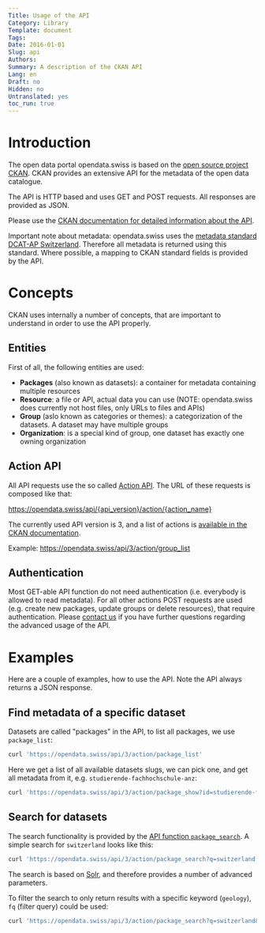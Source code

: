 ```yaml
---
Title: Usage of the API
Category: Library
Template: document
Tags:
Date: 2016-01-01
Slug: api
Authors:
Summary: A description of the CKAN API
Lang: en
Draft: no
Hidden: no
Untranslated: yes
toc_run: true
---
```


# Introduction

The open data portal opendata.swiss is based on the [open source project CKAN](http://ckan.org).
CKAN provides an extensive API for the metadata of the open data catalogue.

The API is HTTP based and uses GET and POST requests.
All responses are provided as JSON.

Please use the [CKAN documentation for detailed information about the API](http://docs.ckan.org/en/latest/api/).

Important note about metadata: opendata.swiss uses the [metadata standard DCAT-AP Switzerland](/en/library/ch-dcat-ap). Therefore all metadata is returned using this standard. Where possible, a mapping to CKAN standard fields is provided by the API.

# Concepts

CKAN uses internally a number of concepts, that are important to understand in order to use the API properly.

## Entities

First of all, the following entities are used:

* **Packages** (also known as datasets): a container for metadata containing multiple resources
* **Resource**: a file or API, actual data you can use (NOTE: opendata.swiss does currently not host files, only URLs to files and APIs)
* **Group** (aslo known as categories or themes): a categorization of the datasets. A dataset may have multiple groups
* **Organization**: is a special kind of group, one dataset has exactly one owning organization

## Action API

All API requests use the so called [Action API](http://docs.ckan.org/en/latest/api/#action-api-reference).
The URL of these requests is composed like that:

https://opendata.swiss/api/{api_version}/action/{action_name}

The currently used API version is 3, and a list of actions is [available in the CKAN documentation](http://docs.ckan.org/en/latest/api/#action-api-reference).

Example: https://opendata.swiss/api/3/action/group_list

## Authentication

Most GET-able API function do not need authentication (i.e. everybody is allowed to read metadata).
For all other actions POST requests are used (e.g. create new packages, update groups or delete resources), that require authentication.
Please [contact us](mailto:opendata@bar.admin.ch) if you have further questions regarding the advanced usage of the API.

# Examples

Here are a couple of examples, how to use the API.
Note the API always returns a JSON response.

## Find metadata of a specific dataset

Datasets are called "packages" in the API, to list all packages, we use `package_list`:

```bash
curl 'https://opendata.swiss/api/3/action/package_list'
```

Here we get a list of all available datasets slugs, we can pick one, and get all metadata from it, e.g. `studierende-fachhochschule-anz`:

```bash
curl 'https://opendata.swiss/api/3/action/package_show?id=studierende-fachhochschule-anz'
```

## Search for datasets

The search functionality is provided by the [API function `package_search`](http://docs.ckan.org/en/latest/api/#ckan.logic.action.get.package_search).
A simple search for `switzerland` looks like this:

```bash
curl 'https://opendata.swiss/api/3/action/package_search?q=switzerland'
```

The search is based on [Solr](http://lucene.apache.org/solr/), and therefore provides a number of advanced parameters.

To filter the search to only return results with a specific keyword (`geology`), `fq` (filter query) could be used:

```bash
curl 'https://opendata.swiss/api/3/action/package_search?q=switzerland&fq=+keywords_en:geology'
```
